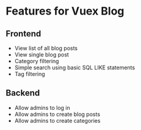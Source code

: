 # Features for Vuex Blog

## Frontend
  - View list of all blog posts
  - View single blog post
  - Category filtering
  - Simple search using basic SQL LIKE statements
  - Tag filtering

## Backend
  - Allow admins to log in
  - Allow admins to create blog posts
  - Allow admins to create categories